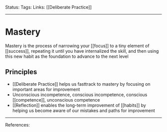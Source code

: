 Status:
Tags:
Links: [[Deliberate Practice]]
___
# Mastery
Mastery is the process of narrowing your [[focus]] to a tiny element of [[success]], repeating it until you have internalized the skill, and then using this new habit as the foundation to advance to the next level
## Principles
- [[Deliberate Practice]] helps us fasttrack to mastery by focusing on important areas for improvement
- Unconscious incompetence, conscious incompetence, conscious [[competence]], unconscious competence
- [[Reflection]] enables the long-term improvement of [[habits]] by helping us become aware of our mistakes and paths for improvement
___
References: